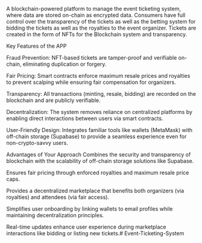 A blockchain-powered platform to manage the event ticketing system, where data  are stored on-chain as encrypted data. Consumers have full control over the transparency of the tickets as well as the betting system for  bidding the tickets as well as the royalties to the event organizer. Tickets are created in the form of NFTs for the Blockchain system and transparency.

Key Features of the APP


Fraud Prevention:
NFT-based tickets are tamper-proof and verifiable on-chain, eliminating duplication or forgery.

Fair Pricing:
Smart contracts enforce maximum resale prices and royalties to prevent scalping while ensuring fair compensation for organizers.

Transparency:
All transactions (minting, resale, bidding) are recorded on the blockchain and are publicly verifiable.

Decentralization:
The system removes reliance on centralized platforms by enabling direct interactions between users via smart contracts.

User-Friendly Design:
Integrates familiar tools like wallets (MetaMask) with off-chain storage (Supabase) to provide a seamless experience even for non-crypto-savvy users.

Advantages of Your Approach
Combines the security and transparency of blockchain with the scalability of off-chain storage solutions like Supabase.

Ensures fair pricing through enforced royalties and maximum resale price caps.

Provides a decentralized marketplace that benefits both organizers (via royalties) and attendees (via fair access).

Simplifies user onboarding by linking wallets to email profiles while maintaining decentralization principles.

Real-time updates enhance user experience during marketplace interactions like bidding or listing new tickets.# Event-Ticketing-System
